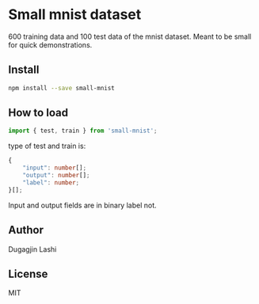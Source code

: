 # Small mnist dataset

600 training data and 100 test data of the mnist dataset. Meant to be small for quick demonstrations.

## Install

```bash
npm install --save small-mnist
```

## How to load

```ts
import { test, train } from 'small-mnist';
```

type of test and train is:
```ts
{
    "input": number[];
    "output": number[];
    "label": number;
}[];
```

Input and output fields are in binary label not.

## Author

Dugagjin Lashi

## License

MIT
